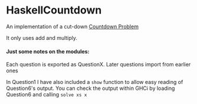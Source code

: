 # HaskellCountdown

An implementation of a cut-down [Countdown Problem](https://wiki.haskell.org/Haskell_Quiz/Countdown)

It only uses add and multiply.

#### Just some notes on the modules:

Each question is exported as QuestionX. 
Later questions import from earlier ones

In Question1 I have also included a `show` function to allow easy reading of Question6's output.
You can check the output within GHCi by loading Question6 and calling `solve xs x`
